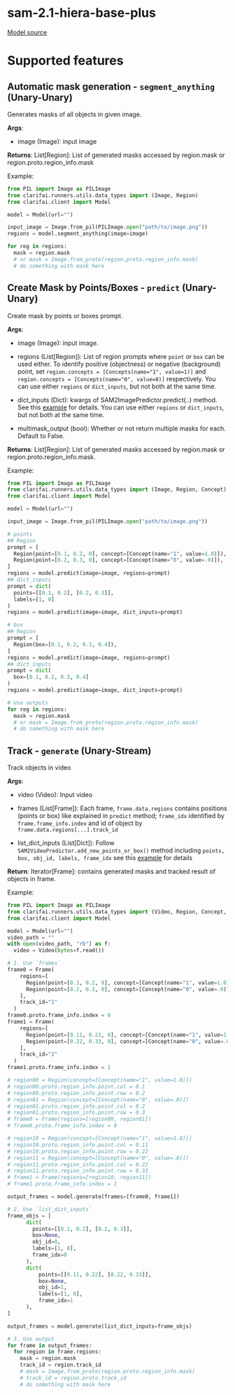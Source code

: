 # sam-2.1-hiera-base-plus

[Model source](https://huggingface.co/facebook/sam2.1-hiera-base-plus)

# Supported features

## Automatic mask generation - `segment_anything` (Unary-Unary)
Generates masks of all objects in given image.

**Args**:
  * image (Image): input image

**Returns**:
  List[Region]: List of generated masks accessed by region.mask or region.proto.region_info.mask

Example:

```python
from PIL import Image as PILImage
from clarifai.runners.utils.data_types import (Image, Region)
from clarifai.client import Model

model = Model(url="")

input_image = Image.from_pil(PILImage.open("path/to/image.png"))
regions = model.segment_anything(image=image)

for reg in regions:
  mask = region.mask
  # or mask = Image.from_proto(region.proto.region_info.mask)
  # do something with mask here

```

## Create Mask by Points/Boxes - `predict` (Unary-Unary)
Create mask by points or boxes prompt.

**Args**:
  * image (Image): input image.
  
  * regions (List[Region]): List of region prompts where `point` or `box` can be used either. 
    To identify positive (objectness) or negative (background) point, 
    set `region.concepts = [Concepts(name="1", value=1)]` and `region.concepts = [Concepts(name="0", value=0)]` respectively. You can use either `regions` or `dict_inputs`, but not both at the same time.
  
  * dict_inputs (Dict): kwargs of SAM2ImagePredictor.predict(..) method. See this [example](https://github.com/facebookresearch/sam2/blob/main/notebooks/image_predictor_example.ipynb) for details. You can use either `regions` or `dict_inputs`, but not both at the same time.

  * multimask_output (bool): Whether or not return multiple masks for each. Default to False.

**Returns**:
  List[Region]: List of generated masks accessed by region.mask or region.proto.region_info.mask.

Example:
```python
from PIL import Image as PILImage
from clarifai.runners.utils.data_types import (Image, Region, Concept)
from clarifai.client import Model

model = Model(url="")

input_image = Image.from_pil(PILImage.open("path/to/image.png"))

# points
## Region
prompt = [
  Region(point=[0.1, 0.2, 0], concept=[Concept(name="1", value=1.0)]),
  Region(point=[0.2, 0.3, 0], concept=[Concept(name="0", value=.0)]),
]
regions = model.predict(image=image, regions=prompt)
## dict_inputs
prompt = dict(
  points=[[0.1, 0.2], [0.2, 0.3]],
  labels=[1, 0]
)
regions = model.predict(image=image, dict_inputs=prompt)

# box
## Region
prompt = [
  Region(box=[0.1, 0.2, 0.3, 0.4]),
]
regions = model.predict(image=image, regions=prompt)
## dict_inputs
prompt = dict(
  box=[0.1, 0.2, 0.3, 0.4]
)
regions = model.predict(image=image, dict_inputs=prompt)

# Use outputs
for reg in regions:
  mask = region.mask
  # or mask = Image.from_proto(region.proto.region_info.mask)
  # do something with mask here

```

## Track - `generate` (Unary-Stream)
Track objects in video

**Args**:
  * video (Video): Input video

  * frames (List[Frame]): Each frame, `frame.data.regions` contains positions (points or box) like explained in `predict` method; `frame_idx` identified by `frame.frame_info.index` and id of object by `frame.data.regions[...].track_id`
  
  * list_dict_inputs (List[Dict]): Follow `SAM2VideoPredictor.add_new_points_or_box()` method including `points, box, obj_id, labels, frame_idx` see this [example](https://github.com/facebookresearch/sam2/blob/main/notebooks/video_predictor_example.ipynb) for details

**Return**:
  Iterator[Frame]: contains generated masks and tracked result of objects in frame.

Example:
```python
from PIL import Image as PILImage
from clarifai.runners.utils.data_types import (Video, Region, Concept, Frame)
from clarifai.client import Model

model = Model(url="")
video_path = ""
with open(video_path, "rb") as f:
  video = Video(bytes=f.read())

# 1. Use `frames`
frame0 = Frame(
    regions=[
      Region(point=[0.1, 0.2, 0], concept=[Concept(name="1", value=1.0)]),
      Region(point=[0.2, 0.3, 0], concept=[Concept(name="0", value=.0)]),
    ],
    track_id="1"
  )
frame0.proto.frame_info.index = 0
frame1 = Frame(
    regions=[
      Region(point=[0.11, 0.22, 0], concept=[Concept(name="1", value=1.0)]),
      Region(point=[0.22, 0.33, 0], concept=[Concept(name="0", value=.0)]),
    ],
    track_id="2"
  )
frame1.proto.frame_info.index = 1

# region00 = Region(concept=[Concept(name="1", value=1.0)])
# region00.proto.region_info.point.col = 0.1
# region00.proto.region_info.point.row = 0.2
# region01 = Region(concept=[Concept(name="0", value=.0)])
# region01.proto.region_info.point.col = 0.2
# region01.proto.region_info.point.row = 0.3
# frame0 = Frame(regions=[region00, region01])
# frame0.proto.frame_info.index = 0

# region10 = Region(concept=[Concept(name="1", value=1.0)])
# region10.proto.region_info.point.col = 0.11
# region10.proto.region_info.point.row = 0.22
# region11 = Region(concept=[Concept(name="0", value=.0)])
# region11.proto.region_info.point.col = 0.22
# region11.proto.region_info.point.row = 0.33
# frame1 = Frame(regions=[region10, region11])
# frame1.proto.frame_info.index = 1

output_frames = model.generate(frames=[frame0, frame1])

# 2. Use `list_dict_inputs`
frame_objs = [
      dict(
        points=[[0.1, 0.2], [0.2, 0.3]],
        box=None,
        obj_id=0,
        labels=[1, 0],
        frame_idx=0
      ),
      dict(
          points=[[0.11, 0.22], [0.22, 0.33]],
          box=None,
          obj_id=1,
          labels=[1, 0],
          frame_idx=1
      ),
]

output_frames = model.generate(list_dict_inputs=frame_objs)

# 3. Use output
for frame in output_frames:
  for region in frame.regions:
    mask = region.mask
    track_id = region.track_id
    # mask = Image.from_proto(region.proto.region_info.mask)
    # track_id = region.proto.track_id
    # do something with mask here

```